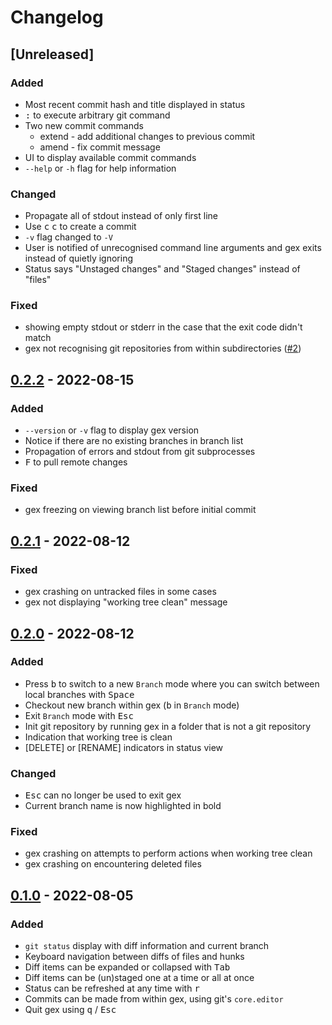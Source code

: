 # Changelog

## [Unreleased]
### Added
- Most recent commit hash and title displayed in status
- <kbd>:</kbd> to execute arbitrary git command
- Two new commit commands
  - extend - add additional changes to previous commit
  - amend - fix commit message
- UI to display available commit commands
- `--help` or `-h` flag for help information
### Changed
- Propagate all of stdout instead of only first line
- Use <kbd>c</kbd> <kbd>c</kbd> to create a commit
- `-v` flag changed to `-V`
- User is notified of unrecognised command line arguments and gex exits instead of quietly ignoring
- Status says "Unstaged changes" and "Staged changes" instead of "files"
### Fixed
- showing empty stdout or stderr in the case that the exit code didn't match 
- gex not recognising git repositories from within subdirectories ([#2](https://github.com/Piturnah/gex/issues/2))

## [0.2.2](https://github.com/Piturnah/gex/compare/v0.2.1...v0.2.2) - 2022-08-15
### Added
- `--version` or `-v` flag to display gex version
- Notice if there are no existing branches in branch list
- Propagation of errors and stdout from git subprocesses
- <kbd>F</kbd> to pull remote changes
### Fixed
- gex freezing on viewing branch list before initial commit

## [0.2.1](https://github.com/Piturnah/gex/compare/v0.2.0...v0.2.1) - 2022-08-12
### Fixed
- gex crashing on untracked files in some cases
- gex not displaying "working tree clean" message

## [0.2.0](https://github.com/Piturnah/gex/compare/v0.1.0...v0.2.0) - 2022-08-12
### Added
- Press <kbd>b</kbd> to switch to a new `Branch` mode where you can switch between local branches with <kbd>Space</kbd>
- Checkout new branch within gex (<kbd>b</kbd> in `Branch` mode)
- Exit `Branch` mode with <kbd>Esc</kbd>
- Init git repository by running gex in a folder that is not a git repository
- Indication that working tree is clean
- [DELETE] or [RENAME] indicators in status view
### Changed
- <kbd>Esc</kbd> can no longer be used to exit gex
- Current branch name is now highlighted in bold
### Fixed
- gex crashing on attempts to perform actions when working tree clean
- gex crashing on encountering deleted files

## [0.1.0](https://github.com/Piturnah/gex/commits/v0.1.0) - 2022-08-05
### Added
- `git status` display with diff information and current branch
- Keyboard navigation between diffs of files and hunks
- Diff items can be expanded or collapsed with <kbd>Tab</kbd>
- Diff items can be (un)staged one at a time or all at once
- Status can be refreshed at any time with <kbd>r</kbd>
- Commits can be made from within gex, using git's `core.editor`
- Quit gex using <kbd>q</kbd> / <kbd>Esc</kbd>
